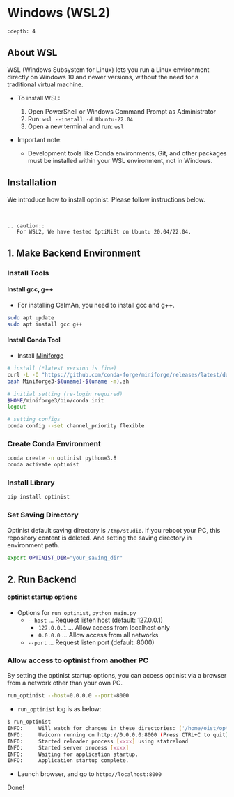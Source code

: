 # Windows (WSL2)

```{contents}
:depth: 4
```

## About WSL

WSL (Windows Subsystem for Linux) lets you run a Linux environment directly on Windows 10 and newer versions, without the need for a traditional virtual machine.

- To install WSL:

  1. Open PowerShell or Windows Command Prompt as Administrator
  2. Run: `wsl --install -d Ubuntu-22.04`
  3. Open a new terminal and run: `wsl`

- Important note:
  - Development tools like Conda environments, Git, and other packages must be installed within your WSL environment, not in Windows.

## Installation

We introduce how to install optinist.
Please follow instructions below.

<br />

```{eval-rst}
.. caution::
   For WSL2, We have tested OptiNiSt on Ubuntu 20.04/22.04.
```

## 1. Make Backend Environment

### Install Tools

#### Install gcc, g++

- For installing CaImAn, you need to install gcc and g++.

```bash
sudo apt update
sudo apt install gcc g++
```

#### Install Conda Tool

- Install [Miniforge](https://github.com/conda-forge/miniforge)

```bash
# install (*latest version is fine)
curl -L -O "https://github.com/conda-forge/miniforge/releases/latest/download/Miniforge3-$(uname)-$(uname -m).sh"
bash Miniforge3-$(uname)-$(uname -m).sh

# initial setting (re-login required)
$HOME/miniforge3/bin/conda init
logout

# setting configs
conda config --set channel_priority flexible
```

### Create Conda Environment

```bash
conda create -n optinist python=3.8
conda activate optinist
```

### Install Library

```bash
pip install optinist
```

### Set Saving Directory

Optinist default saving directory is `/tmp/studio`. If you reboot your PC, this repository content is deleted. And setting the saving directory in environment path.

```bash
export OPTINIST_DIR="your_saving_dir"
```

## 2. Run Backend

#### optinist startup options

- Options for `run_optinist`, `python main.py`
  - `--host` ... Request listen host (default: 127.0.0.1)
    - `127.0.0.1` ... Allow access from localhost only
    - `0.0.0.0` ... Allow access from all networks
  - `--port` ... Request listen port (default: 8000)

### Allow access to optinist from another PC

By setting the optinist startup options, you can access optinist via a browser from a network other than your own PC.

```bash
run_optinist --host=0.0.0.0 --port=8000
```

- `run_optinist` log is as below:

```bash
$ run_optinist
INFO:     Will watch for changes in these directories: ['/home/oist/optinist']
INFO:     Uvicorn running on http://0.0.0.0:8000 (Press CTRL+C to quit)
INFO:     Started reloader process [xxxx] using statreload
INFO:     Started server process [xxxx]
INFO:     Waiting for application startup.
INFO:     Application startup complete.
```

- Launch browser, and go to `http://localhost:8000`

Done!
